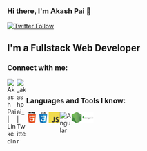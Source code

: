 ### Hi there, I'm Akash Pai 👋
[![Twitter Follow](https://img.shields.io/twitter/follow/_akashpai_?color=1DA1F2&logo=twitter&style=for-the-badge)](https://twitter.com/intent/follow?screen_name=_akashpai_)

## I'm a Fullstack Web Developer

### Connect with me:

<img align="left" alt="Akash Pai | LinkedIn" width="22px" src="https://cdn.jsdelivr.net/npm/simple-icons@v3/icons/linkedin.svg" />
<img align="left" alt="_akashpai_ | Twitter" width="22px" src="https://cdn.jsdelivr.net/npm/simple-icons@v3/icons/twitter.svg" />

<br/>

### Languages and Tools I know:

<img align="left" alt="HTML5" width="26px" src="https://raw.githubusercontent.com/github/explore/80688e429a7d4ef2fca1e82350fe8e3517d3494d/topics/html/html.png" />
<img align="left" alt="CSS3" width="26px" src="https://raw.githubusercontent.com/github/explore/80688e429a7d4ef2fca1e82350fe8e3517d3494d/topics/css/css.png" />
<img align="left" alt="JavaScript" width="26px" src="https://raw.githubusercontent.com/github/explore/80688e429a7d4ef2fca1e82350fe8e3517d3494d/topics/javascript/javascript.png" />
<img align="left" alt="Angular" width="26px" src="https://github.com/angular/angular/blob/master/aio/src/assets/images/logos/angular/angular.png?raw=true"/>
<img align="left" alt="Node.js" width="26px" src="https://raw.githubusercontent.com/github/explore/80688e429a7d4ef2fca1e82350fe8e3517d3494d/topics/nodejs/nodejs.png" />
<img align="left" alt="MongoDB" width="26px" src="https://raw.githubusercontent.com/github/explore/80688e429a7d4ef2fca1e82350fe8e3517d3494d/topics/mongodb/mongodb.png" />

